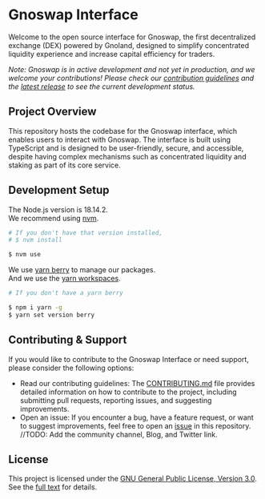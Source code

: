 # Gnoswap Interface
Welcome to the open source interface for Gnoswap, the first decentralized exchange (DEX) powered by Gnoland, designed to simplify concentrated liquidity experience and increase capital efficiency for traders.

_Note: Gnoswap is in active development and not yet in production, and we welcome your contributions! Please check our [contribution guidelines](#contributing) and the [latest release](https://github.com/gnoswap-labs/gnoswap-interface/releases) to see the current development status._

## Project Overview
This repository hosts the codebase for the Gnoswap interface, which enables users to interact with Gnoswap. The interface is built using TypeScript and is designed to be user-friendly, secure, and accessible, despite having complex mechanisms such as concentrated liquidity and staking as part of its core service.

## Development Setup
The Node.js version is 18.14.2.  
We recommend using [nvm](https://github.com/nvm-sh/nvm).

```bash
# If you don't have that version installed,
# $ nvm install

$ nvm use
```

We use [yarn berry](https://yarnpkg.com) to manage our packages.  
And we use the [yarn workspaces](https://yarnpkg.com/features/workspaces).

```bash
# If you don't have a yarn berry

$ npm i yarn -g
$ yarn set version berry
```

## Contributing & Support
If you would like to contribute to the Gnoswap Interface or need support, please consider the following options:
- Read our contributing guidelines: The [CONTRIBUTING.md](https://github.com/gnoswap-labs/gnoswap-interface/blob/develop/CONTRIBUTING.md) file provides detailed information on how to contribute to the project, including submitting pull requests, reporting issues, and suggesting improvements.
- Open an issue: If you encounter a bug, have a feature request, or want to suggest improvements, feel free to open an [issue](https://github.com/gnoswap-labs/gnoswap-interface/issues) in this repository.
//TODO: Add the community channel, Blog, and Twitter link.

## License
This project is licensed under the [GNU General Public License, Version 3.0](https://github.com/gnoswap-labs/gnoswap-interface/blob/develop/LICENSE). See the [full text](https://www.gnu.org/licenses/gpl-3.0.en.html) for details.
